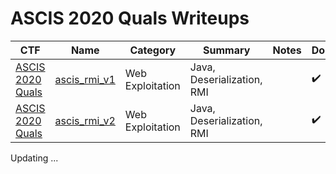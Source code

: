 # ASCIS 2020 Quals Writeups

CTF | Name | Category | Summary | Notes | Done?
--- | --- | --- | --- | --- | --- |
[ASCIS 2020 Quals](writeups/ASCIS-2020-Quals) | [ascis_rmi_v1](ascis_rmi_v1) | Web Exploitation | Java, Deserialization, RMI |  | :heavy_check_mark:
[ASCIS 2020 Quals](writeups/ASCIS-2020-Quals) | [ascis_rmi_v2](ascis_rmi_v2) | Web Exploitation | Java, Deserialization, RMI |  | :heavy_check_mark:

Updating ...
